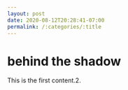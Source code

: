 ```yaml
---
layout: post
date: 2020-08-12T20:28:41-07:00
permalink: /:categories/:title
---
```


# behind the shadow

This is the first content.2.